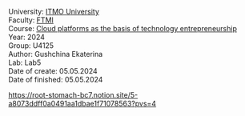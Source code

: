 University: [ITMO University](https://itmo.ru/ru/)\
Faculty: [FTMI](https://ftmi.itmo.ru)\
Course: [Cloud platforms as the basis of technology entrepreneurship](https://itmo-ict-faculty.github.io/cloud-platforms-as-the-basis-of-technology-entrepreneurship/education/labs2023-2024/lab1/lab1/)\
Year: 2024\
Group: U4125\
Author: Gushchina Ekaterina\
Lab: Lab5\
Date of create: 05.05.2024\
Date of finished: 05.05.2024

https://root-stomach-bc7.notion.site/5-a8073ddff0a0491aa1dbae1f71078563?pvs=4
